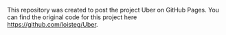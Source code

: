 This repository was created to post the project Uber on GitHub Pages. You can find the original code for this project here https://github.com/loisteg/Uber.